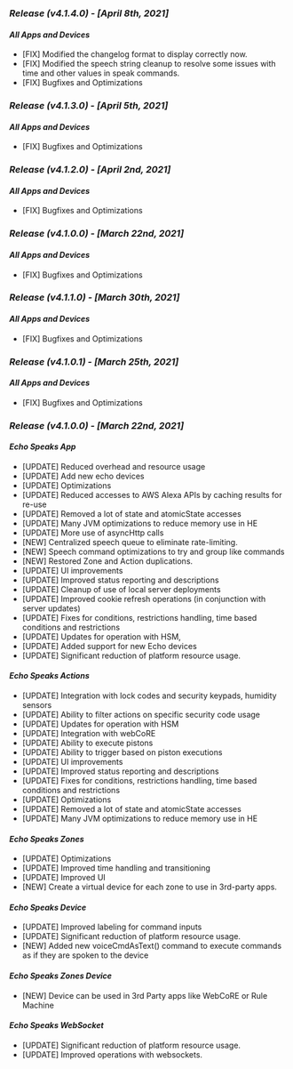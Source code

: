 ### _**Release (v4.1.4.0) - [April 8th, 2021]**_

#### _***All Apps and Devices***_
- [FIX] Modified the changelog format to display correctly now.
- [FIX] Modified the speech string cleanup to resolve some issues with time and other values in speak commands.
- [FIX] Bugfixes and Optimizations

### _**Release (v4.1.3.0) - [April 5th, 2021]**_

#### _***All Apps and Devices***_

- [FIX] Bugfixes and Optimizations

### _**Release (v4.1.2.0) - [April 2nd, 2021]**_

#### _***All Apps and Devices***_

- [FIX] Bugfixes and Optimizations

### _**Release (v4.1.0.0) - [March 22nd, 2021]**_

#### _***All Apps and Devices***_

- [FIX] Bugfixes and Optimizations

### _**Release (v4.1.1.0) - [March 30th, 2021]**_

#### _***All Apps and Devices***_

- [FIX] Bugfixes and Optimizations
  
### _**Release (v4.1.0.1) - [March 25th, 2021]**_

#### _***All Apps and Devices***_

- [FIX] Bugfixes and Optimizations

### _**Release (v4.1.0.0) - [March 22nd, 2021]**_

#### _***Echo Speaks App***_

- [UPDATE] Reduced overhead and resource usage
- [UPDATE] Add new echo devices
- [UPDATE] Optimizations
- [UPDATE] Reduced accesses to AWS Alexa APIs by caching results for re-use
- [UPDATE] Removed a lot of state and atomicState accesses
- [UPDATE] Many JVM optimizations to reduce memory use in HE
- [UPDATE] More use of asyncHttp calls
- [NEW] Centralized speech queue to eliminate rate-limiting.
- [NEW] Speech command optimizations to try and group like commands
- [NEW] Restored Zone and Action duplications.
- [UPDATE] UI improvements
- [UPDATE] Improved status reporting and descriptions
- [UPDATE] Cleanup of use of local server deployments
- [UPDATE] Improved cookie refresh operations (in conjunction with server updates)
- [UPDATE] Fixes for conditions, restrictions handling, time based conditions and restrictions
- [UPDATE] Updates for operation with HSM,
- [UPDATE] Added support for new Echo devices
- [UPDATE] Significant reduction of platform resource usage.
  
#### _***Echo Speaks Actions***_

- [UPDATE] Integration with lock codes and security keypads, humidity sensors
- [UPDATE] Ability to filter actions on specific security code usage
- [UPDATE] Updates for operation with HSM
- [UPDATE] Integration with webCoRE
- [UPDATE] Ability to execute pistons
- [UPDATE] Ability to trigger based on piston executions
- [UPDATE] UI improvements
- [UPDATE] Improved status reporting and descriptions
- [UPDATE] Fixes for conditions, restrictions handling, time based conditions and restrictions
- [UPDATE] Optimizations
- [UPDATE] Removed a lot of state and atomicState accesses
- [UPDATE] Many JVM optimizations to reduce memory use in HE

#### _***Echo Speaks Zones***_

- [UPDATE] Optimizations
- [UPDATE] Improved time handling and transitioning
- [UPDATE] Improved UI
- [NEW] Create a virtual device for each zone to use in 3rd-party apps.

#### _***Echo Speaks Device***_

- [UPDATE] Improved labeling for command inputs
- [UPDATE] Significant reduction of platform resource usage.
- [NEW] Added new voiceCmdAsText() command to execute commands as if they are spoken to the device

#### _***Echo Speaks Zones Device***_

- [NEW] Device can be used in 3rd Party apps like WebCoRE or Rule Machine

#### _***Echo Speaks WebSocket***_

- [UPDATE] Significant reduction of platform resource usage.
- [UPDATE] Improved operations with websockets.
